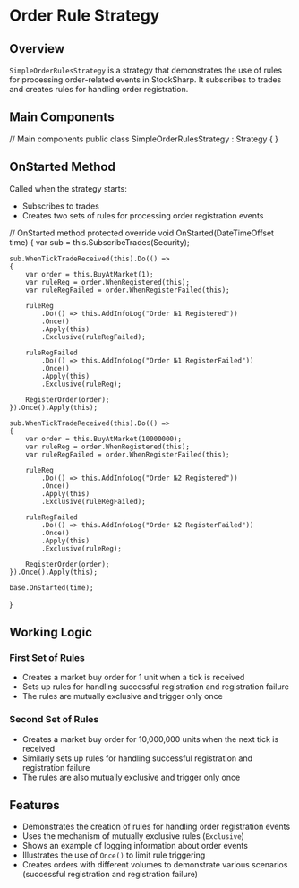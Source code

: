 # Order Rule Strategy

## Overview

`SimpleOrderRulesStrategy` is a strategy that demonstrates the use of rules for processing order-related events in StockSharp. It subscribes to trades and creates rules for handling order registration.

## Main Components

// Main components
public class SimpleOrderRulesStrategy : Strategy
{
}

## OnStarted Method

Called when the strategy starts:

- Subscribes to trades
- Creates two sets of rules for processing order registration events

// OnStarted method
protected override void OnStarted(DateTimeOffset time)
{
    var sub = this.SubscribeTrades(Security);

    sub.WhenTickTradeReceived(this).Do(() =>
    {
        var order = this.BuyAtMarket(1);
        var ruleReg = order.WhenRegistered(this);
        var ruleRegFailed = order.WhenRegisterFailed(this);

        ruleReg
            .Do(() => this.AddInfoLog("Order №1 Registered"))
            .Once()
            .Apply(this)
            .Exclusive(ruleRegFailed);

        ruleRegFailed
            .Do(() => this.AddInfoLog("Order №1 RegisterFailed"))
            .Once()
            .Apply(this)
            .Exclusive(ruleReg);

        RegisterOrder(order);
    }).Once().Apply(this);

    sub.WhenTickTradeReceived(this).Do(() =>
    {
        var order = this.BuyAtMarket(10000000);
        var ruleReg = order.WhenRegistered(this);
        var ruleRegFailed = order.WhenRegisterFailed(this);

        ruleReg
            .Do(() => this.AddInfoLog("Order №2 Registered"))
            .Once()
            .Apply(this)
            .Exclusive(ruleRegFailed);

        ruleRegFailed
            .Do(() => this.AddInfoLog("Order №2 RegisterFailed"))
            .Once()
            .Apply(this)
            .Exclusive(ruleReg);

        RegisterOrder(order);
    }).Once().Apply(this);

    base.OnStarted(time);
}

## Working Logic

### First Set of Rules

- Creates a market buy order for 1 unit when a tick is received
- Sets up rules for handling successful registration and registration failure
- The rules are mutually exclusive and trigger only once

### Second Set of Rules

- Creates a market buy order for 10,000,000 units when the next tick is received
- Similarly sets up rules for handling successful registration and registration failure
- The rules are also mutually exclusive and trigger only once

## Features

- Demonstrates the creation of rules for handling order registration events
- Uses the mechanism of mutually exclusive rules (`Exclusive`)
- Shows an example of logging information about order events
- Illustrates the use of `Once()` to limit rule triggering
- Creates orders with different volumes to demonstrate various scenarios (successful registration and registration failure)
